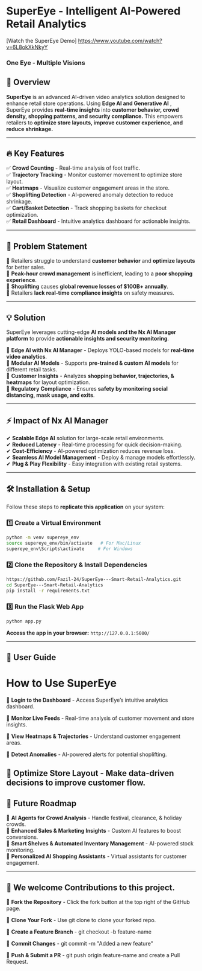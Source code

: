 # SuperEye - Intelligent AI-Powered Retail Analytics

[Watch the SuperEye Demo] https://www.youtube.com/watch?v=6L8okXkNkyY

### One Eye - Multiple Visions

## 🚀 Overview
**SuperEye** is an advanced AI-driven video analytics solution designed to enhance retail store operations. Using **Edge AI and Generative AI**  , SuperEye provides **real-time insights**  into **customer behavior, crowd density, shopping patterns, and security compliance.** This empowers retailers to **optimize store layouts, improve customer experience, and reduce shrinkage.**

---

## 🔥 Key Features
✅ **Crowd Counting** - Real-time analysis of foot traffic.  
✅ **Trajectory Tracking** - Monitor customer movement to optimize store layout.  
✅ **Heatmaps** - Visualize customer engagement areas in the store.  
✅ **Shoplifting Detection** - AI-powered anomaly detection to reduce shrinkage.  
✅ **Cart/Basket Detection** - Track shopping baskets for checkout optimization.  
✅ **Retail Dashboard** - Intuitive analytics dashboard for actionable insights.  

---

## 🛒 Problem Statement
🔹 Retailers struggle to understand **customer behavior** and **optimize layouts** for better sales.  
🔹 **Peak-hour crowd management** is inefficient, leading to a **poor shopping experience**.  
🔹 **Shoplifting** causes **global revenue losses of $100B+ annually**.  
🔹 Retailers **lack real-time compliance insights** on safety measures.  

---

## 💡 Solution
SuperEye leverages cutting-edge **AI models and the Nx AI Manager platform** to provide **actionable insights and security monitoring**.  

🔹 **Edge AI with Nx AI Manager** - Deploys YOLO-based models for **real-time video analytics**.  
🔹 **Modular AI Models** - Supports **pre-trained & custom AI models** for different retail tasks.  
🔹 **Customer Insights** - Analyzes **shopping behavior, trajectories, & heatmaps** for layout optimization.  
🔹 **Regulatory Compliance** - Ensures **safety by monitoring social distancing, mask usage, and exits**.  

---

## ⚡ Impact of Nx AI Manager
✔ **Scalable Edge AI** solution for large-scale retail environments.    
✔ **Reduced Latency** - Real-time processing for quick decision-making.    
✔ **Cost-Efficiency** - AI-powered optimization reduces revenue loss.    
✔ **Seamless AI Model Management** - Deploy & manage models effortlessly.    
✔ **Plug & Play Flexibility** - Easy integration with existing retail systems.   

---

## 🛠️ Installation & Setup
Follow these steps to **replicate this application** on your system:

### 1️⃣ Create a Virtual Environment
```bash
python -m venv supereye_env
source supereye_env/bin/activate   # For Mac/Linux
supereye_env\Scripts\activate     # For Windows
```

### 2️⃣ Clone the Repository & Install Dependencies
```bash
https://github.com/Fazil-24/SuperEye---Smart-Retail-Analytics.git
cd SuperEye---Smart-Retail-Analytics
pip install -r requirements.txt
```

### 3️⃣ Run the Flask Web App
```bash
python app.py
```
**Access the app in your browser:** `http://127.0.0.1:5000/`

---
## 📖 User Guide

# How to Use SuperEye

🔹 **Login to the Dashboard** - Access SuperEye’s intuitive analytics dashboard.

🔹 **Monitor Live Feeds** - Real-time analysis of customer movement and store insights.

🔹 **View Heatmaps & Trajectories** - Understand customer engagement areas.

🔹 **Detect Anomalies** - AI-powered alerts for potential shoplifting.

🔹 **Optimize Store Layout - Make data-driven decisions to improve customer flow.**
---
## 🔭 Future Roadmap
🔹 **AI Agents for Crowd Analysis** - Handle festival, clearance, & holiday crowds.  
🔹 **Enhanced Sales & Marketing Insights** - Custom AI features to boost conversions.  
🔹 **Smart Shelves & Automated Inventory Management** - AI-powered stock monitoring.  
🔹 **Personalized AI Shopping Assistants** - Virtual assistants for customer engagement.  

---

## 🤝 We welcome Contributions to this project.
🔹 **Fork the Repository** - Click the fork button at the top right of the GitHub page.

🔹 **Clone Your Fork** - Use git clone <your-fork-url> to clone your forked repo.

🔹 **Create a Feature Branch** - git checkout -b feature-name

🔹 **Commit Changes** - git commit -m "Added a new feature"

🔹 **Push & Submit a PR** - git push origin feature-name and create a Pull Request.

